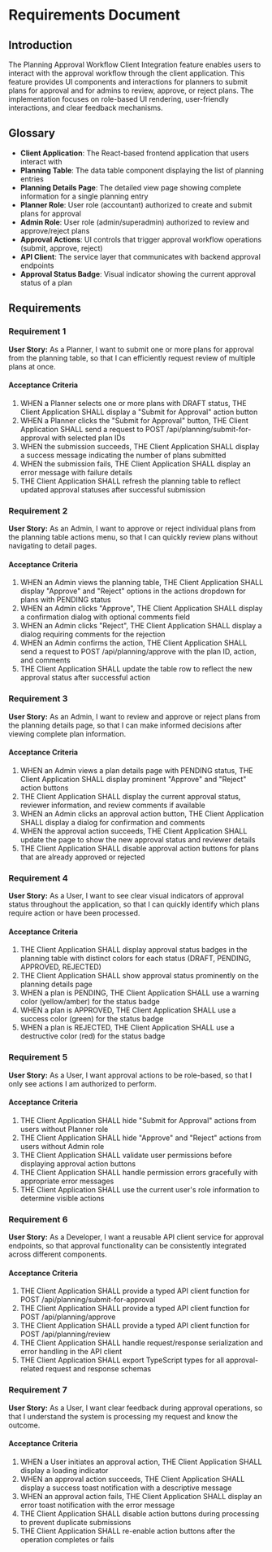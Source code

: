 # Requirements Document

## Introduction

The Planning Approval Workflow Client Integration feature enables users to interact with the approval workflow through the client application. This feature provides UI components and interactions for planners to submit plans for approval and for admins to review, approve, or reject plans. The implementation focuses on role-based UI rendering, user-friendly interactions, and clear feedback mechanisms.

## Glossary

- **Client Application**: The React-based frontend application that users interact with
- **Planning Table**: The data table component displaying the list of planning entries
- **Planning Details Page**: The detailed view page showing complete information for a single planning entry
- **Planner Role**: User role (accountant) authorized to create and submit plans for approval
- **Admin Role**: User role (admin/superadmin) authorized to review and approve/reject plans
- **Approval Actions**: UI controls that trigger approval workflow operations (submit, approve, reject)
- **API Client**: The service layer that communicates with backend approval endpoints
- **Approval Status Badge**: Visual indicator showing the current approval status of a plan

## Requirements

### Requirement 1

**User Story:** As a Planner, I want to submit one or more plans for approval from the planning table, so that I can efficiently request review of multiple plans at once.

#### Acceptance Criteria

1. WHEN a Planner selects one or more plans with DRAFT status, THE Client Application SHALL display a "Submit for Approval" action button
2. WHEN a Planner clicks the "Submit for Approval" button, THE Client Application SHALL send a request to POST /api/planning/submit-for-approval with selected plan IDs
3. WHEN the submission succeeds, THE Client Application SHALL display a success message indicating the number of plans submitted
4. WHEN the submission fails, THE Client Application SHALL display an error message with failure details
5. THE Client Application SHALL refresh the planning table to reflect updated approval statuses after successful submission

### Requirement 2

**User Story:** As an Admin, I want to approve or reject individual plans from the planning table actions menu, so that I can quickly review plans without navigating to detail pages.

#### Acceptance Criteria

1. WHEN an Admin views the planning table, THE Client Application SHALL display "Approve" and "Reject" options in the actions dropdown for plans with PENDING status
2. WHEN an Admin clicks "Approve", THE Client Application SHALL display a confirmation dialog with optional comments field
3. WHEN an Admin clicks "Reject", THE Client Application SHALL display a dialog requiring comments for the rejection
4. WHEN an Admin confirms the action, THE Client Application SHALL send a request to POST /api/planning/approve with the plan ID, action, and comments
5. THE Client Application SHALL update the table row to reflect the new approval status after successful action

### Requirement 3

**User Story:** As an Admin, I want to review and approve or reject plans from the planning details page, so that I can make informed decisions after viewing complete plan information.

#### Acceptance Criteria

1. WHEN an Admin views a plan details page with PENDING status, THE Client Application SHALL display prominent "Approve" and "Reject" action buttons
2. THE Client Application SHALL display the current approval status, reviewer information, and review comments if available
3. WHEN an Admin clicks an approval action button, THE Client Application SHALL display a dialog for confirmation and comments
4. WHEN the approval action succeeds, THE Client Application SHALL update the page to show the new approval status and reviewer details
5. THE Client Application SHALL disable approval action buttons for plans that are already approved or rejected

### Requirement 4

**User Story:** As a User, I want to see clear visual indicators of approval status throughout the application, so that I can quickly identify which plans require action or have been processed.

#### Acceptance Criteria

1. THE Client Application SHALL display approval status badges in the planning table with distinct colors for each status (DRAFT, PENDING, APPROVED, REJECTED)
2. THE Client Application SHALL show approval status prominently on the planning details page
3. WHEN a plan is PENDING, THE Client Application SHALL use a warning color (yellow/amber) for the status badge
4. WHEN a plan is APPROVED, THE Client Application SHALL use a success color (green) for the status badge
5. WHEN a plan is REJECTED, THE Client Application SHALL use a destructive color (red) for the status badge

### Requirement 5

**User Story:** As a User, I want approval actions to be role-based, so that I only see actions I am authorized to perform.

#### Acceptance Criteria

1. THE Client Application SHALL hide "Submit for Approval" actions from users without Planner role
2. THE Client Application SHALL hide "Approve" and "Reject" actions from users without Admin role
3. THE Client Application SHALL validate user permissions before displaying approval action buttons
4. THE Client Application SHALL handle permission errors gracefully with appropriate error messages
5. THE Client Application SHALL use the current user's role information to determine visible actions

### Requirement 6

**User Story:** As a Developer, I want a reusable API client service for approval endpoints, so that approval functionality can be consistently integrated across different components.

#### Acceptance Criteria

1. THE Client Application SHALL provide a typed API client function for POST /api/planning/submit-for-approval
2. THE Client Application SHALL provide a typed API client function for POST /api/planning/approve
3. THE Client Application SHALL provide a typed API client function for POST /api/planning/review
4. THE Client Application SHALL handle request/response serialization and error handling in the API client
5. THE Client Application SHALL export TypeScript types for all approval-related request and response schemas

### Requirement 7

**User Story:** As a User, I want clear feedback during approval operations, so that I understand the system is processing my request and know the outcome.

#### Acceptance Criteria

1. WHEN a User initiates an approval action, THE Client Application SHALL display a loading indicator
2. WHEN an approval action succeeds, THE Client Application SHALL display a success toast notification with a descriptive message
3. WHEN an approval action fails, THE Client Application SHALL display an error toast notification with the error message
4. THE Client Application SHALL disable action buttons during processing to prevent duplicate submissions
5. THE Client Application SHALL re-enable action buttons after the operation completes or fails
